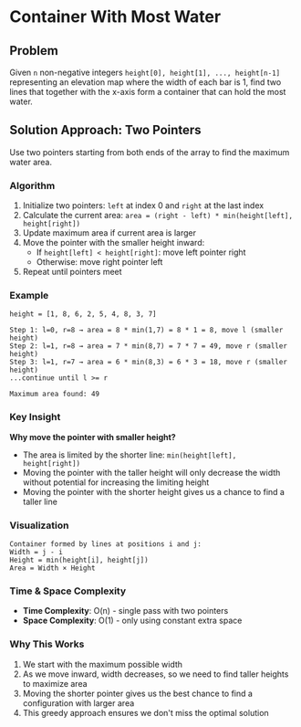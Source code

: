 # Container With Most Water

## Problem
Given `n` non-negative integers `height[0], height[1], ..., height[n-1]` representing an elevation map where the width of each bar is 1, find two lines that together with the x-axis form a container that can hold the most water.

## Solution Approach: Two Pointers

Use two pointers starting from both ends of the array to find the maximum water area.

### Algorithm
1. Initialize two pointers: `left` at index 0 and `right` at the last index
2. Calculate the current area: `area = (right - left) * min(height[left], height[right])`
3. Update maximum area if current area is larger
4. Move the pointer with the smaller height inward:
   - If `height[left] < height[right]`: move left pointer right
   - Otherwise: move right pointer left
5. Repeat until pointers meet

### Example
```
height = [1, 8, 6, 2, 5, 4, 8, 3, 7]

Step 1: l=0, r=8 → area = 8 * min(1,7) = 8 * 1 = 8, move l (smaller height)
Step 2: l=1, r=8 → area = 7 * min(8,7) = 7 * 7 = 49, move r (smaller height)
Step 3: l=1, r=7 → area = 6 * min(8,3) = 6 * 3 = 18, move r (smaller height)
...continue until l >= r

Maximum area found: 49
```

### Key Insight
**Why move the pointer with smaller height?**
- The area is limited by the shorter line: `min(height[left], height[right])`
- Moving the pointer with the taller height will only decrease the width without potential for increasing the limiting height
- Moving the pointer with the shorter height gives us a chance to find a taller line

### Visualization
```
Container formed by lines at positions i and j:
Width = j - i
Height = min(height[i], height[j])
Area = Width × Height
```

### Time & Space Complexity
- **Time Complexity**: O(n) - single pass with two pointers
- **Space Complexity**: O(1) - only using constant extra space

### Why This Works
1. We start with the maximum possible width
2. As we move inward, width decreases, so we need to find taller heights to maximize area
3. Moving the shorter pointer gives us the best chance to find a configuration with larger area
4. This greedy approach ensures we don't miss the optimal solution
